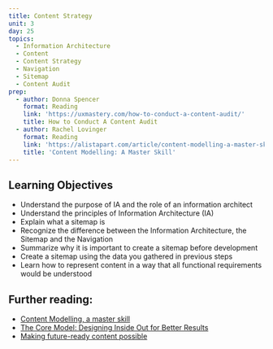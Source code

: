 ```yaml
---
title: Content Strategy
unit: 3
day: 25
topics:
  - Information Architecture
  - Content
  - Content Strategy
  - Navigation
  - Sitemap
  - Content Audit
prep:
  - author: Donna Spencer
    format: Reading
    link: 'https://uxmastery.com/how-to-conduct-a-content-audit/'
    title: How to Conduct A Content Audit
  - author: Rachel Lovinger
    format: Reading
    link: 'https://alistapart.com/article/content-modelling-a-master-skill'
    title: 'Content Modelling: A Master Skill'
---
```


Learning Objectives
----------

- Understand the purpose of IA and the role of an information architect
- Understand the principles of Information Architecture (IA)
- Explain what a sitemap is
- Recognize the difference between the Information Architecture, the Sitemap and the Navigation
- Summarize why it is important to create a sitemap before development
- Create a sitemap using the data you gathered in previous steps
- Learn how to represent content in a way that all functional requirements would be understood


Further reading:
----------------

- [Content Modelling, a master skill](https://alistapart.com/article/content-modelling-a-master-skill)
- [The Core Model: Designing Inside Out for Better Results](https://alistapart.com/article/the-core-model-designing-inside-out-for-better-results)
- [Making future-ready content possible](https://rosenfeldmedia.com/content-everywhere/content-modeling/)
